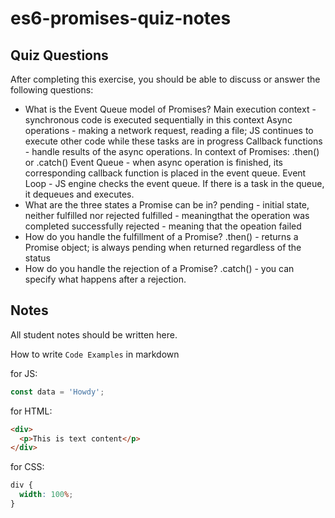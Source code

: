 # es6-promises-quiz-notes

## Quiz Questions

After completing this exercise, you should be able to discuss or answer the following questions:

- What is the Event Queue model of Promises?
  Main execution context - synchronous code is executed sequentially in this context
  Async operations - making a network request, reading a file; JS continues to execute other code while these tasks are in progress
  Callback functions - handle results of the async operations. In context of Promises: .then() or .catch()
  Event Queue - when async operation is finished, its corresponding callback function is placed in the event queue.
  Event Loop - JS engine checks the event queue. If there is a task in the queue, it dequeues and executes.
- What are the three states a Promise can be in?
  pending - initial state, neither fulfilled nor rejected
  fulfilled - meaningthat the operation was completed successfully
  rejected - meaning that the opeation failed
- How do you handle the fulfillment of a Promise?
  .then() - returns a Promise object; is always pending when returned regardless of the status
- How do you handle the rejection of a Promise?
  .catch() - you can specify what happens after a rejection.

## Notes

All student notes should be written here.

How to write `Code Examples` in markdown

for JS:

```javascript
const data = 'Howdy';
```

for HTML:

```html
<div>
  <p>This is text content</p>
</div>
```

for CSS:

```css
div {
  width: 100%;
}
```

